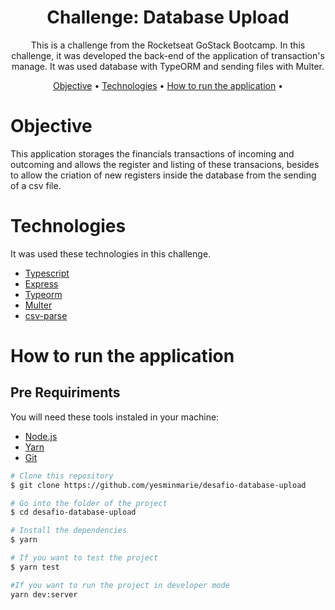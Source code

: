 <h1 align="center">Challenge: Database Upload</h1>

<p align="center">This is a challenge from the Rocketseat GoStack Bootcamp. In this challenge, it was developed the back-end of the application of transaction's manage. 
It was used database with TypeORM and sending files with Multer.</p>

<p align="center">
 <a href="#objective">Objective</a> •
 <a href="#technologies">Technologies</a> •
 <a href="#how-to-run">How to run the application</a> • 
</p>

<h1 id="objective">Objective</h1>
</p>This application storages the financials transactions of incoming and outcoming and allows the register and listing of these transacions, 
besides to allow the criation of new registers inside the database from the sending of a csv file.</p>

<h1 id="technologies">Technologies</h1>

<p>It was used these technologies in this challenge.</p>

- [Typescript](https://www.typescriptlang.org/ "Typescript")
- [Express](http://expressjs.com/ "Express")
- [Typeorm](https://typeorm.io/#/ "Typeorm")
- [Multer](https://github.com/expressjs/multer "Multer")
- [csv-parse](https://csv.js.org/parse/ "csv-parse")

<h1 id="how-to-run">How to run the application</h1>

<h2>Pre Requiriments</h2>

<p>You will need these tools instaled in your machine:</p>

- [Node.js](https://nodejs.org/en/ "Node.js")
- [Yarn](https://yarnpkg.com/ "Yarn")
- [Git](https://git-scm.com/ "Git")

```bash
# Clone this repository
$ git clone https://github.com/yesminmarie/desafio-database-upload

# Go into the folder of the project
$ cd desafio-database-upload

# Install the dependencies
$ yarn

# If you want to test the project
$ yarn test

#If you want to run the project in developer mode
yarn dev:server
```
